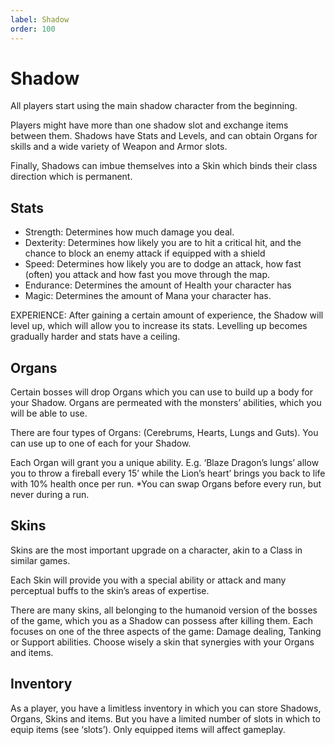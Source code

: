 ```yaml
---
label: Shadow
order: 100
---
```

# Shadow

All players start using the main shadow character from the beginning.

Players might have more than one shadow slot and exchange items between them. Shadows have Stats and Levels, and can obtain Organs for skills and a wide variety of Weapon and Armor slots. 

Finally, Shadows can imbue themselves into a Skin which binds their class direction which is permanent.

 ## Stats

- Strength: Determines how much damage you deal.
- Dexterity: Determines how likely you are to hit a critical hit, and the chance to block an enemy attack if equipped with a shield
- Speed: Determines how likely you are to dodge an attack, how fast (often) you attack and how fast you move through the map.
- Endurance: Determines the amount of Health your character has
- Magic: Determines the amount of Mana your character has.

EXPERIENCE: After gaining a certain amount of experience, the Shadow will level up, which will allow you to increase its stats. Levelling up becomes gradually harder and stats have a ceiling.

## Organs 
Certain bosses will drop Organs which you can use to build up a body for your Shadow. Organs are permeated with the monsters’ abilities, which you will be able to use. 

There are four types of Organs: (Cerebrums, Hearts, Lungs and Guts). You can use up to one of each for your Shadow. 

Each Organ will grant you a unique ability. E.g. ‘Blaze Dragon’s lungs’ allow you to throw a fireball every 15’ while the Lion’s heart’ brings you back to life with 10% health once per run.
*You can swap Organs before every run, but never during a run.


## Skins
Skins are the most important upgrade on a character, akin to a Class in similar games. 

Each Skin will provide you with a special ability or attack and many perceptual buffs to the skin’s areas of expertise.

There are many skins, all belonging to the humanoid version of the bosses of the game, which you as a Shadow can possess after killing them. Each focuses on one of the three aspects of the game: Damage dealing, Tanking or Support abilities. Choose wisely a skin that synergies with your Organs and items.

## Inventory

As a player, you have a limitless inventory in which you can store Shadows, Organs, Skins and items. But you have a limited number of slots in which to equip items (see ‘slots’). Only equipped items will affect gameplay.


